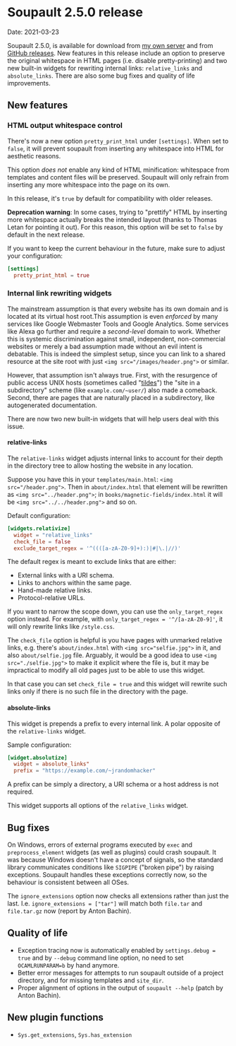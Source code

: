 <h1 id="post-title">Soupault 2.5.0 release</h1>

<p>Date: <time id="post-date">2021-03-23</time> </p>

<p id="post-excerpt">
Soupault 2.5.0, is available for download from <a href="https://files.baturin.org/software/soupault/2.5.0">my own server</a>
and from <a href="https://github.com/dmbaturin/soupault/releases/tag/2.5.0">GitHub releases</a>.
New features in this release include an option to preserve the original whitespace in HTML pages (i.e. disable pretty-printing)
and two new built-in widgets for rewriting internal links: <code>relative_links</code> and <code>absolute_links</code>.
There are also some bug fixes and quality of life improvements.
</p>

## New features

### HTML output whitespace control

There's now a new option `pretty_print_html` under `[settings]`. When set to `false`, it will prevent soupault from inserting any whitespace into HTML for aesthetic reasons.

This option *does not* enable any kind of HTML minification: whitespace from templates and content files will be preserved.
Soupault will only refrain from inserting any more whitespace into the page on its own.

In this release, it's `true` by default for compatibility with older releases.

**Deprecation warning**: In some cases, trying to "prettify" HTML by inserting more whitespace actually breaks the intended layout (thanks to Thomas Letan for pointing it out).
For this reason, this option will be set to `false` by default in the next release.

If you want to keep the current behaviour in the future, make sure to adjust your configuration:

```toml
[settings]
  pretty_print_html = true
```

### Internal link rewriting widgets

The mainstream assumption is that every website has its own domain and is located at its virtual host root.<fn>This assumption is even <em>enforced</em>
by many services like Google Webmaster Tools and Google Analytics. Some services like Alexa go further and require a <em>second-level</em> domain to work.
Whether this is systemic discrimination against small, independent, non-commercial websites or merely a bad assumption made without an evil intent is debatable.</fn>
This is indeed the simplest setup, since you can link to a shared resource at the site root with just `<img src="/images/header.png">` or similar.

However, that assumption isn't always true. First, with the resurgence of public access UNIX hosts (sometimes called "[tildes](https://tildeverse.org/)")
the "site in a subdirectory" scheme (like `example.com/~user/`) also made a comeback. Second, there are pages that are naturally placed in a subdirectory,
like autogenerated documentation.

There are now two new built-in widgets that will help users deal with this issue.

#### relative-links

The `relative-links` widget adjusts internal links to account for their depth in the directory tree
to allow hosting the website in any location.

Suppose you have this in your `templates/main.html`:
`<img src="/header.png">`. Then in `about/index.html` that element will be rewritten as `<img src="../header.png">`; in `books/magnetic-fields/index.html`
it will be `<img src="../../header.png">` and so on.

Default configuration:

```toml
[widgets.relativize]
  widget = "relative_links"
  check_file = false
  exclude_target_regex = '^((([a-zA-Z0-9]+):)|#|\.|//)'
```

The default regex is meant to exclude links that are either:

* External links with a URI schema.
* Links to anchors within the same page.
* Hand-made relative links.
* Protocol-relative URLs.

If you want to narrow the scope down, you can use the `only_target_regex` option instead.
For example, with `only_target_regex = '^/[a-zA-Z0-9]'`, it will only rewrite links like `/style.css`.

The `check_file` option is helpful is you have pages with unmarked relative links, e.g. there's `about/index.html`
with `<img src="selfie.jpg">` in it, and also `about/selfie.jpg` file. Arguably, it would be a good idea to use
`<img src="./selfie.jpg">` to make it explicit where the file is, but it may be impractical to modify all old pages
just to be able to use this widget.

In that case you can set `check_file = true` and this widget will rewrite such links only if there is no such file
in the directory with the page.

#### absolute-links

This widget is prepends a prefix to every internal link. A polar opposite of the `relative-links` widget.

Sample configuration:

```toml
[widget.absolutize]
  widget = absolute_links"
  prefix = "https://example.com/~jrandomhacker"
```

A prefix can be simply a directory, a URI schema or a host address is not required.

This widget supports all options of the `relative_links` widget.

## Bug fixes

On Windows, errors of external programs executed by `exec` and `preprocess_element` widgets (as well as plugins) could crash soupault.
It was because Windows doesn't have a concept of signals, so the standard library communicates conditions like `SIGPIPE` ("broken pipe") by raising exceptions.
Soupault handles these exceptions correctly now, so the behaviour is consistent between all OSes.

The `ignore_extensions` option now checks all extensions rather than just the last. I.e. `ignore_extensions = ["tar"]` will match both `file.tar` and `file.tar.gz` now (report by Anton Bachin).

## Quality of life

* Exception tracing now is automatically enabled by `settings.debug = true` and by `--debug` command line option, no need to set `OCAMLRUNPARAM=b` by hand anymore.
* Better error messages for attempts to run soupault outside of a project directory, and for missing templates and `site_dir`.
* Proper alignment of options in the output of `soupault --help` (patch by Anton Bachin).

## New plugin functions

* `Sys.get_extensions`, `Sys.has_extension`
